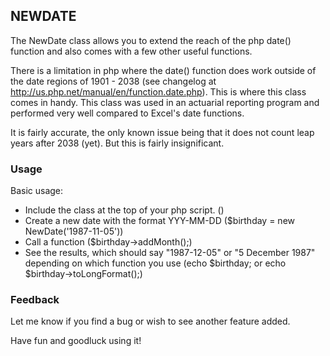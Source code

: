 ## NEWDATE

The NewDate class allows you to extend the reach of the php date() function and also comes with a few other useful functions.

There is a limitation in php where the date() function does work outside of the date regions of 1901 - 2038 (see changelog at http://us.php.net/manual/en/function.date.php). This is where this class comes in handy. This class was used in an actuarial reporting program and performed very well compared to Excel's date functions.

It is fairly accurate, the only known issue being that it does not count leap years after 2038 (yet). But this is fairly insignificant.


### Usage

Basic usage:

- Include the class at the top of your php script. (<?PHP include(class.newDate.php); ?>)
- Create a new date with the format YYY-MM-DD ($birthday = new NewDate('1987-11-05'))
- Call a function ($birthday->addMonth();)
- See the results, which should say "1987-12-05" or "5 December 1987" depending on which function you use (echo $birthday; or echo $birthday->toLongFormat();)

### Feedback

Let me know if you find a bug or wish to see another feature added.

Have fun and goodluck using it!